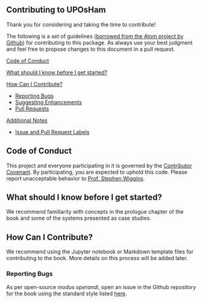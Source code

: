 ## Contributing to UPOsHam

Thank you for considering and taking the time to contribute!

The following is a set of guidelines ([borrowed from the Atom project by Github](https://github.com/atom/atom/blob/master/CONTRIBUTING.md)) for contributing to this package. As always use your best judgment and feel free to propose changes to this document in a pull request.


[Code of Conduct](#code-of-conduct)

[What should I know before I get started?](#what-should-i-know-before-i-get-started)

[How Can I Contribute?](#how-can-i-contribute)
  * [Reporting Bugs](#reporting-bugs)
  * [Suggesting Enhancements](#suggesting-enhancements)
  * [Pull Requests](#pull-requests)

[Additional Notes](#additional-notes)
  * [Issue and Pull Request Labels](#issue-and-pull-request-labels)

## Code of Conduct

This project and everyone participating in it is governed by the [Contributor Covenant](docs/CODE_OF_CONDUCT.md). 
By participating, you are expected to uphold this code. Please report unacceptable behavior to [Prof. Stephen Wiggins](mailto:s.wiggins@bristol.ac.uk).

## What should I know before I get started?

We recommend familiarity with concepts in the prologue chapter of the book and some of the systems presented as case studies.

## How Can I Contribute?

We recommend using the Jupyter notebook or Markdown template files for contributing to the book. More details on this process will be added later. 

### Reporting Bugs

As per open-source *modus operandi*, open an issue in the Github repository for the book using the standard style listed [here](https://github.com/atom/atom/blob/master/CONTRIBUTING.md#additional-notes).  




